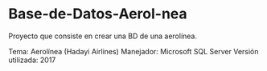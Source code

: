 # Base-de-Datos-Aerol-nea
Proyecto que consiste en crear una BD de una aerolínea.

Tema: Aerolínea (Hadayi Airlines)
Manejador: Microsoft SQL Server
Versión utilizada: 2017

